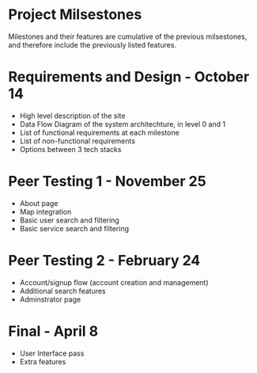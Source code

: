 # Project Milsestones
Milestones and their features are cumulative of the previous milsestones, and therefore include the previously listed features.

# Requirements and Design - October 14
- High level description of the site
- Data Flow Diagram of the system architechture, in level 0 and 1
- List of functional requirements at each milestone
- List of non-functional requirements
- Options between 3 tech stacks

# Peer Testing 1 - November 25
- About page
- Map integration
- Basic user search and filtering
- Basic service search and filtering

# Peer Testing 2 - February 24
- Account/signup flow (account creation and management)
- Additional search features
- Adminstrator page

# Final - April 8
- User Interface pass
- Extra features